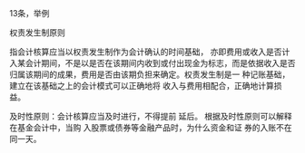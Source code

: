 13条，举例



权责发生制原则

指会计核算应当以权责发生制作为会计确认的时间基础， 亦即费用或收入是否计入某会计期间，不是以是否在该期间内收到或付出现金为标志，而是依据收入是否归属该期间的成果，费用是否由该期负担来确定。权责发生制是一 种记账基础，建立在该基础之上的会计模式可以正确地将 收入与费用相配合，正确地计算损益。





及时性原则：会计核算应当及时进行，不得提前 延后。 根据及时性原则可以解释在基金会计中，当购 入股票或债券等金融产品时，为什么资金和证 券的入账不在同一天。